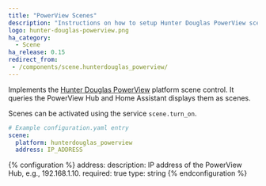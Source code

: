 ```yaml
---
title: "PowerView Scenes"
description: "Instructions on how to setup Hunter Douglas PowerView scenes within Home Assistant."
logo: hunter-douglas-powerview.png
ha_category:
  - Scene
ha_release: 0.15
redirect_from:
 - /components/scene.hunterdouglas_powerview/
---
```


Implements the [Hunter Douglas PowerView](http://www.hunterdouglas.com/operating-systems/powerview-motorization/support) platform scene control. It queries the PowerView Hub and Home Assistant displays them as scenes.

Scenes can be activated using the service `scene.turn_on`.

```yaml
# Example configuration.yaml entry
scene:
  platform: hunterdouglas_powerview
  address: IP_ADDRESS
```

{% configuration %}
address:
  description: IP address of the PowerView Hub, e.g., 192.168.1.10.
  required: true
  type: string
{% endconfiguration %}
